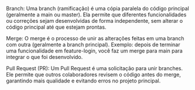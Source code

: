 Branch:
Uma branch (ramificação) é uma cópia paralela do código principal (geralmente a main ou master). Ela permite que diferentes funcionalidades ou correções sejam desenvolvidas de forma independente, sem alterar o código principal até que estejam prontas.

Merge:
O merge é o processo de unir as alterações feitas em uma branch com outra (geralmente a branch principal).
Exemplo: depois de terminar uma funcionalidade em feature-login, você faz um merge para main para integrar o que foi desenvolvido.

Pull Request (PR):
Um Pull Request é uma solicitação para unir branches. Ele permite que outros colaboradores revisem o código antes do merge, garantindo mais qualidade e evitando erros no projeto principal.